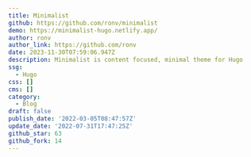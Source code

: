 ```yaml
---
title: Minimalist
github: https://github.com/ronv/minimalist
demo: https://minimalist-hugo.netlify.app/
author: ronv
author_link: https://github.com/ronv
date: 2023-11-30T07:59:06.947Z
description: Minimalist is content focused, minimal theme for Hugo
ssg:
  - Hugo
css: []
cms: []
category:
  - Blog
draft: false
publish_date: '2022-03-05T08:47:57Z'
update_date: '2022-07-31T17:47:25Z'
github_star: 63
github_fork: 14
---
```

